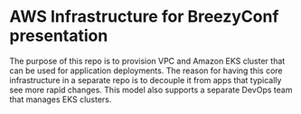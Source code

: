 # AWS Infrastructure for BreezyConf presentation

The purpose of this repo is to provision VPC and Amazon EKS cluster that can be used for application deployments.
The reason for having this core infrastructure in a separate repo is to decouple it from apps that typically
see more rapid changes. This model also supports a separate DevOps team that manages EKS clusters.
